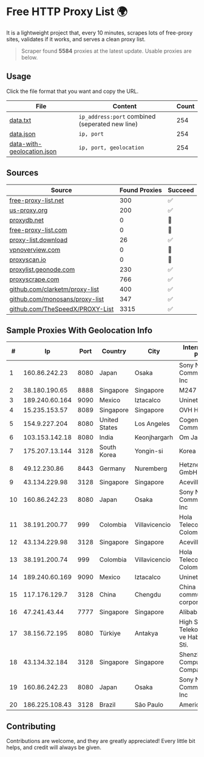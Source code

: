
# Free HTTP Proxy List 🌍

It is a lightweight project that, every 10 minutes, scrapes lots of free-proxy sites, validates if it works, and serves a clean proxy list.


> Scraper found **5584** proxies at the latest update. Usable proxies are below.

## Usage

Click the file format that you want and copy the URL.


|File|Content|Count|
|----|-------|-----|
|[data.txt](https://raw.githubusercontent.com/themiralay/Proxy-List-World/master/data.txt)|`ip_address:port` combined (seperated new line)|254|
|[data.json](https://raw.githubusercontent.com/themiralay/Proxy-List-World/master/data.json)|`ip, port`|254|
|[data-with-geolocation.json](https://raw.githubusercontent.com/themiralay/Proxy-List-World/master/data-with-geolocation.json)|`ip, port, geolocation`|254|

## Sources

|Source|Found Proxies|Succeed|
|------|-------------|-------|
|[free-proxy-list.net](https://free-proxy-list.net)|300|✅|
|[us-proxy.org](https://www.us-proxy.org)|200|✅|
|[proxydb.net](http://proxydb.net)|0|🚫|
|[free-proxy-list.com](https://free-proxy-list.com/?page=&port=&type%5B%5D=http&type%5B%5D=https&up_time=0&search=Search)|0|🚫|
|[proxy-list.download](https://www.proxy-list.download/HTTP)|26|✅|
|[vpnoverview.com](https://vpnoverview.com/privacy/anonymous-browsing/free-proxy-servers)|0|🚫|
|[proxyscan.io](https://www.proxyscan.io)|0|🚫|
|[proxylist.geonode.com](https://proxylist.geonode.com/api/proxy-list?limit=300&page=1&sort_by=lastChecked&sort_type=desc&protocols=http,https)|230|✅|
|[proxyscrape.com](https://api.proxyscrape.com/v2/?request=displayproxies&protocol=http&timeout=10000&country=all&ssl=all&anonymity=all)|766|✅|
|[github.com/clarketm/proxy-list](https://raw.githubusercontent.com/clarketm/proxy-list/master/proxy-list-raw.txt)|400|✅|
|[github.com/monosans/proxy-list](https://raw.githubusercontent.com/monosans/proxy-list/main/proxies/http.txt)|347|✅|
|[github.com/TheSpeedX/PROXY-List](https://raw.githubusercontent.com/TheSpeedX/PROXY-List/master/http.txt)|3315|✅|


## Sample Proxies With Geolocation Info

|#|Ip|Port|Country|City|Internet Service Provider|
|-|--|----|-------|----|-------------------------|
|1|160.86.242.23|8080|Japan|Osaka|Sony Network Communications Inc|
|2|38.180.190.65|8888|Singapore|Singapore|M247 Europe SRL|
|3|189.240.60.164|9090|Mexico|Iztacalco|Uninet S.A. de C.V.|
|4|15.235.153.57|8089|Singapore|Singapore|OVH Hosting|
|5|154.9.227.204|8080|United States|Los Angeles|Cogent Communications|
|6|103.153.142.18|8080|India|Keonjhargarh|Om Jay Infotech|
|7|175.207.13.144|3128|South Korea|Yongin-si|Korea Telecom|
|8|49.12.230.86|8443|Germany|Nuremberg|Hetzner Online GmbH|
|9|43.134.229.98|3128|Singapore|Singapore|Aceville Pte.ltd|
|10|160.86.242.23|8080|Japan|Osaka|Sony Network Communications Inc|
|11|38.191.200.77|999|Colombia|Villavicencio|Hola Telecomunicacines Colombia S.A.S|
|12|43.134.229.98|3128|Singapore|Singapore|Aceville Pte.ltd|
|13|38.191.200.74|999|Colombia|Villavicencio|Hola Telecomunicacines Colombia S.A.S|
|14|189.240.60.169|9090|Mexico|Iztacalco|Uninet S.A. de C.V.|
|15|117.176.129.7|3128|China|Chengdu|China Mobile communications corporation|
|16|47.241.43.44|7777|Singapore|Singapore|Alibaba Cloud LLC|
|17|38.156.72.195|8080|Türkiye|Antakya|High Speed Telekomunikasyon ve Hab. Hiz. Ltd. Sti.|
|18|43.134.32.184|3128|Singapore|Singapore|Shenzhen Tencent Computer Systems Company Limited|
|19|160.86.242.23|8080|Japan|Osaka|Sony Network Communications Inc|
|20|186.225.108.43|3128|Brazil|São Paulo|America-NET Ltda|



## Contributing

Contributions are welcome, and they are greatly appreciated! Every
little bit helps, and credit will always be given.

